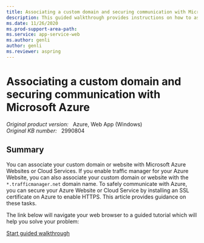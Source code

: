 ```yaml
---
title: Associating a custom domain and securing communication with Microsoft Azure
description: This guided walkthrough provides instructions on how to associate a custom domain and secure communication (HTTPS) with Azure.
ms.date: 11/26/2020
ms.prod-support-area-path: 
ms.service: app-service-web
ms.author: genli
author: genli
ms.reviewer: aspring
---
```

# Associating a custom domain and securing communication with Microsoft Azure

_Original product version:_ &nbsp; Azure, Web App (Windows)  
_Original KB number:_ &nbsp; 2990804

## Summary  

You can associate your custom domain or website with Microsoft Azure Websites or Cloud Services. If you enable traffic manager for your Azure Website, you can also associate your custom domain or website with the `*.trafficmanager.net` domain name. To safely communicate with Azure, you can secure your Azure Website or Cloud Service by installing an SSL certificate on Azure to enable HTTPS. This article provides guidance on these tasks.

The link below will navigate your web browser to a guided tutorial which will help you solve your problem:

[Start guided walkthrough](https://support.microsoft.com/help/10065)
